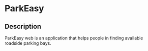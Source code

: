 # ParkEasy
## Description
ParkEasy web is an application that helps people in finding available roadside parking bays.